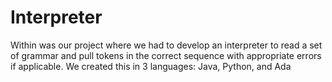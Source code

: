 # Interpreter

Within was our project where we had to develop an interpreter to read a set of grammar and pull tokens in the correct sequence with appropriate errors if applicable. We created this in 3 languages: Java, Python, and Ada
